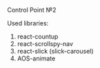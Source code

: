 Control Point №2

Used libraries:
1. react-countup
2. react-scrollspy-nav
3. react-slick (slick-carousel)
4. AOS-animate